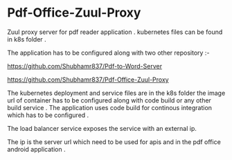 # Pdf-Office-Zuul-Proxy
Zuul proxy server for pdf reader application .
kubernetes files can be found in k8s folder .

The application has to be configured along with two other repository :-

https://github.com/Shubhamr837/Pdf-to-Word-Server

https://github.com/Shubhamr837/Pdf-Office-Zuul-Proxy

The kubernetes deployment and service files are in the k8s folder the image url of container has to be configured along with code build or any other build service .
The application uses code build for continous integration which has to be configured .

The load balancer service exposes the service with an external ip.

The ip is the server url which need to be used for apis and in the pdf office android application .
